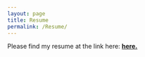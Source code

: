 ```yaml
---
layout: page
title: Resume
permalink: /Resume/
---
```


Please find my resume at the link here: **[here.]()** 
